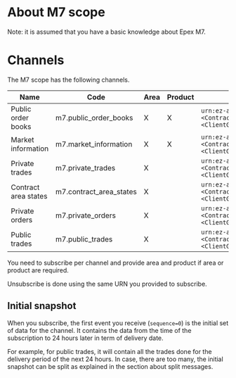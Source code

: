 # About M7 scope

Note: it is assumed that you have a basic knowledge about Epex M7.

# Channels

The M7 scope has the following channels.

| Name | Code | Area | Product | Urn |
| --- | --- | --- | --- | --- |
| Public order books | m7.public_order_books | X | X | `urn:ez-api:<Contract>:m7:public_order_books:<ClientGuid>:<Area>:<Product>` |
| Market information | m7.market_information | X | X | `urn:ez-api:<Contract>:m7:market_information:<ClientGuid>:<Area>:<Product>` |
| Private trades | m7.private_trades | X |  | `urn:ez-api:<Contract>:m7:private_trades:<ClientGuid>:<Area>` |
| Contract area states | m7.contract_area_states | X |  | `urn:ez-api:<Contract>:m7:contract_area_states:<ClientGuid>:<Area>` |
| Private orders | m7.private_orders | X |  | `urn:ez-api:<Contract>:m7:private_orders:<ClientGuid>:<Area>` |
| Public trades | m7.public_trades | X |  | `urn:ez-api:<Contract>:m7:public_trades:<ClientGuid>:<Area>` |

You need to subscribe per channel and provide area and product if area or product are required.

Unsubscribe is done using the same URN you provided to subscribe.

## Initial snapshot

When you subscribe, the first event you receive (`sequence=0`) is the initial set of data for the channel. It contains the data from the time of the subscription to 24 hours later in term of delivery date.

For example, for public trades, it will contain all the trades done for the delivery period of the next 24 hours. In case, there are too many, the initial snapshot can be split as explained in the section about split messages.
